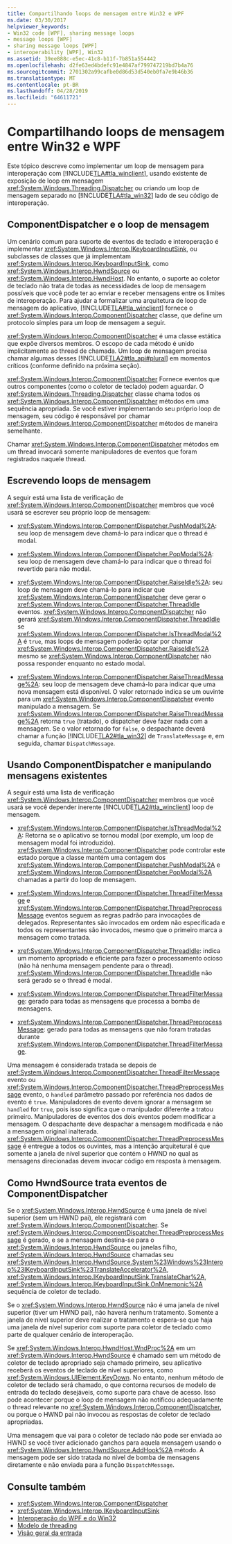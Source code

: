 ```yaml
---
title: Compartilhando loops de mensagem entre Win32 e WPF
ms.date: 03/30/2017
helpviewer_keywords:
- Win32 code [WPF], sharing message loops
- message loops [WPF]
- sharing message loops [WPF]
- interoperability [WPF], Win32
ms.assetid: 39ee888c-e5ec-41c8-b11f-7b851a554442
ms.openlocfilehash: d2fe63ed4bdefc91e4847af799747219bd7b4a76
ms.sourcegitcommit: 2701302a99cafbe0d86d53d540eb0fa7e9b46b36
ms.translationtype: MT
ms.contentlocale: pt-BR
ms.lasthandoff: 04/28/2019
ms.locfileid: "64611721"
---
```

# <a name="sharing-message-loops-between-win32-and-wpf"></a>Compartilhando loops de mensagem entre Win32 e WPF
Este tópico descreve como implementar um loop de mensagem para interoperação com [!INCLUDE[TLA#tla_winclient](../../../../includes/tlasharptla-winclient-md.md)], usando existente de exposição de loop em mensagem <xref:System.Windows.Threading.Dispatcher> ou criando um loop de mensagem separado no [!INCLUDE[TLA#tla_win32](../../../../includes/tlasharptla-win32-md.md)] lado de seu código de interoperação.  
  
## <a name="componentdispatcher-and-the-message-loop"></a>ComponentDispatcher e o loop de mensagem  
 Um cenário comum para suporte de eventos de teclado e interoperação é implementar <xref:System.Windows.Interop.IKeyboardInputSink>, ou subclasses de classes que já implementam <xref:System.Windows.Interop.IKeyboardInputSink>, como <xref:System.Windows.Interop.HwndSource> ou <xref:System.Windows.Interop.HwndHost>. No entanto, o suporte ao coletor de teclado não trata de todas as necessidades de loop de mensagem possíveis que você pode ter ao enviar e receber mensagens entre os limites de interoperação. Para ajudar a formalizar uma arquitetura de loop de mensagem do aplicativo, [!INCLUDE[TLA#tla_winclient](../../../../includes/tlasharptla-winclient-md.md)] fornece o <xref:System.Windows.Interop.ComponentDispatcher> classe, que define um protocolo simples para um loop de mensagem a seguir.  
  
 <xref:System.Windows.Interop.ComponentDispatcher> é uma classe estática que expõe diversos membros. O escopo de cada método é unido implicitamente ao thread de chamada. Um loop de mensagem precisa chamar algumas desses [!INCLUDE[TLA2#tla_api#plural](../../../../includes/tla2sharptla-apisharpplural-md.md)] em momentos críticos (conforme definido na próxima seção).  
  
 <xref:System.Windows.Interop.ComponentDispatcher> Fornece eventos que outros componentes (como o coletor de teclado) podem aguardar. O <xref:System.Windows.Threading.Dispatcher> classe chama todos os <xref:System.Windows.Interop.ComponentDispatcher> métodos em uma sequência apropriada. Se você estiver implementando seu próprio loop de mensagem, seu código é responsável por chamar <xref:System.Windows.Interop.ComponentDispatcher> métodos de maneira semelhante.  
  
 Chamar <xref:System.Windows.Interop.ComponentDispatcher> métodos em um thread invocará somente manipuladores de eventos que foram registrados naquele thread.  
  
## <a name="writing-message-loops"></a>Escrevendo loops de mensagem  
 A seguir está uma lista de verificação de <xref:System.Windows.Interop.ComponentDispatcher> membros que você usará se escrever seu próprio loop de mensagem:  
  
- <xref:System.Windows.Interop.ComponentDispatcher.PushModal%2A>: seu loop de mensagem deve chamá-lo para indicar que o thread é modal.  
  
- <xref:System.Windows.Interop.ComponentDispatcher.PopModal%2A>: seu loop de mensagem deve chamá-lo para indicar que o thread foi revertido para não modal.  
  
- <xref:System.Windows.Interop.ComponentDispatcher.RaiseIdle%2A>: seu loop de mensagem deve chamá-lo para indicar que <xref:System.Windows.Interop.ComponentDispatcher> deve gerar o <xref:System.Windows.Interop.ComponentDispatcher.ThreadIdle> eventos. <xref:System.Windows.Interop.ComponentDispatcher> não gerará <xref:System.Windows.Interop.ComponentDispatcher.ThreadIdle> se <xref:System.Windows.Interop.ComponentDispatcher.IsThreadModal%2A> é `true`, mas loops de mensagem poderão optar por chamar <xref:System.Windows.Interop.ComponentDispatcher.RaiseIdle%2A> mesmo se <xref:System.Windows.Interop.ComponentDispatcher> não possa responder enquanto no estado modal.  
  
- <xref:System.Windows.Interop.ComponentDispatcher.RaiseThreadMessage%2A>: seu loop de mensagem deve chamá-lo para indicar que uma nova mensagem está disponível. O valor retornado indica se um ouvinte para um <xref:System.Windows.Interop.ComponentDispatcher> evento manipulado a mensagem. Se <xref:System.Windows.Interop.ComponentDispatcher.RaiseThreadMessage%2A> retorna `true` (tratado), o dispatcher deve fazer nada com a mensagem. Se o valor retornado for `false`, o despachante deverá chamar a função [!INCLUDE[TLA2#tla_win32](../../../../includes/tla2sharptla-win32-md.md)] de `TranslateMessage` e, em seguida, chamar `DispatchMessage`.  
  
## <a name="using-componentdispatcher-and-existing-message-handling"></a>Usando ComponentDispatcher e manipulando mensagens existentes  
 A seguir está uma lista de verificação <xref:System.Windows.Interop.ComponentDispatcher> membros que você usará se você depender inerente [!INCLUDE[TLA2#tla_winclient](../../../../includes/tla2sharptla-winclient-md.md)] loop de mensagem.  
  
- <xref:System.Windows.Interop.ComponentDispatcher.IsThreadModal%2A>: Retorna se o aplicativo se tornou modal (por exemplo, um loop de mensagem modal foi introduzido). <xref:System.Windows.Interop.ComponentDispatcher> pode controlar este estado porque a classe mantém uma contagem dos <xref:System.Windows.Interop.ComponentDispatcher.PushModal%2A> e <xref:System.Windows.Interop.ComponentDispatcher.PopModal%2A> chamadas a partir do loop de mensagem.  
  
- <xref:System.Windows.Interop.ComponentDispatcher.ThreadFilterMessage> e <xref:System.Windows.Interop.ComponentDispatcher.ThreadPreprocessMessage> eventos seguem as regras padrão para invocações de delegados. Representantes são invocados em ordem não especificada e todos os representantes são invocados, mesmo que o primeiro marca a mensagem como tratada.  
  
- <xref:System.Windows.Interop.ComponentDispatcher.ThreadIdle>: indica um momento apropriado e eficiente para fazer o processamento ocioso (não há nenhuma mensagem pendente para o thread). <xref:System.Windows.Interop.ComponentDispatcher.ThreadIdle> não será gerado se o thread é modal.  
  
- <xref:System.Windows.Interop.ComponentDispatcher.ThreadFilterMessage>: gerado para todas as mensagens que processa a bomba de mensagens.  
  
- <xref:System.Windows.Interop.ComponentDispatcher.ThreadPreprocessMessage>: gerado para todas as mensagens que não foram tratadas durante <xref:System.Windows.Interop.ComponentDispatcher.ThreadFilterMessage>.  
  
 Uma mensagem é considerada tratada se depois de <xref:System.Windows.Interop.ComponentDispatcher.ThreadFilterMessage> evento ou <xref:System.Windows.Interop.ComponentDispatcher.ThreadPreprocessMessage> evento, o `handled` parâmetro passado por referência nos dados de evento é `true`. Manipuladores de evento devem ignorar a mensagem se `handled` for `true`, pois isso significa que o manipulador diferente a tratou primeiro. Manipuladores de eventos dos dois eventos podem modificar a mensagem. O despachante deve despachar a mensagem modificada e não a mensagem original inalterada. <xref:System.Windows.Interop.ComponentDispatcher.ThreadPreprocessMessage> é entregue a todos os ouvintes, mas a intenção arquitetural é que somente a janela de nível superior que contém o HWND no qual as mensagens direcionadas devem invocar código em resposta à mensagem.  
  
## <a name="how-hwndsource-treats-componentdispatcher-events"></a>Como HwndSource trata eventos de ComponentDispatcher  
 Se o <xref:System.Windows.Interop.HwndSource> é uma janela de nível superior (sem um HWND pai), ele registrará com <xref:System.Windows.Interop.ComponentDispatcher>. Se <xref:System.Windows.Interop.ComponentDispatcher.ThreadPreprocessMessage> é gerado, e se a mensagem destina-se para o <xref:System.Windows.Interop.HwndSource> ou janelas filho, <xref:System.Windows.Interop.HwndSource> chamadas seu <xref:System.Windows.Interop.HwndSource.System%23Windows%23Interop%23IKeyboardInputSink%23TranslateAccelerator%2A>, <xref:System.Windows.Interop.IKeyboardInputSink.TranslateChar%2A>, <xref:System.Windows.Interop.IKeyboardInputSink.OnMnemonic%2A> sequência de coletor de teclado.  
  
 Se o <xref:System.Windows.Interop.HwndSource> não é uma janela de nível superior (tiver um HWND pai), não haverá nenhum tratamento. Somente a janela de nível superior deve realizar o tratamento e espera-se que haja uma janela de nível superior com suporte para coletor de teclado como parte de qualquer cenário de interoperação.  
  
 Se <xref:System.Windows.Interop.HwndHost.WndProc%2A> em um <xref:System.Windows.Interop.HwndSource> é chamado sem um método de coletor de teclado apropriado seja chamado primeiro, seu aplicativo receberá os eventos de teclado de nível superiores, como <xref:System.Windows.UIElement.KeyDown>. No entanto, nenhum método de coletor de teclado será chamado, o que contorna recursos de modelo de entrada do teclado desejáveis, como suporte para chave de acesso. Isso pode acontecer porque o loop de mensagem não notificou adequadamente o thread relevante no <xref:System.Windows.Interop.ComponentDispatcher>, ou porque o HWND pai não invocou as respostas de coletor de teclado apropriadas.  
  
 Uma mensagem que vai para o coletor de teclado não pode ser enviada ao HWND se você tiver adicionado ganchos para aquela mensagem usando o <xref:System.Windows.Interop.HwndSource.AddHook%2A> método. A mensagem pode ser sido tratada no nível de bomba de mensagens diretamente e não enviada para a função `DispatchMessage`.  
  
## <a name="see-also"></a>Consulte também

- <xref:System.Windows.Interop.ComponentDispatcher>
- <xref:System.Windows.Interop.IKeyboardInputSink>
- [Interoperação do WPF e do Win32](wpf-and-win32-interoperation.md)
- [Modelo de threading](threading-model.md)
- [Visão geral da entrada](input-overview.md)

